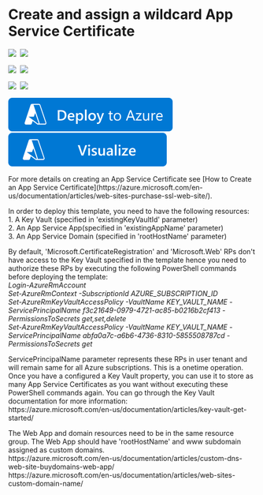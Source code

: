 # Create and assign a wildcard App Service Certificate

<IMG SRC="https://azurequickstartsservice.blob.core.windows.net/badges/101-app-service-certificate-wildcard/PublicLastTestDate.svg" />&nbsp;
<IMG SRC="https://azurequickstartsservice.blob.core.windows.net/badges/101-app-service-certificate-wildcard/PublicDeployment.svg" />&nbsp;

<IMG SRC="https://azurequickstartsservice.blob.core.windows.net/badges/101-app-service-certificate-wildcard/FairfaxLastTestDate.svg" />&nbsp;
<IMG SRC="https://azurequickstartsservice.blob.core.windows.net/badges/101-app-service-certificate-wildcard/FairfaxDeployment.svg" />&nbsp;

<IMG SRC="https://azurequickstartsservice.blob.core.windows.net/badges/101-app-service-certificate-wildcard/BestPracticeResult.svg" />&nbsp;
<IMG SRC="https://azurequickstartsservice.blob.core.windows.net/badges/101-app-service-certificate-wildcard/CredScanResult.svg" />&nbsp;

<a href="https://portal.azure.com/#create/Microsoft.Template/uri/https%3A%2F%2Fraw.githubusercontent.com%2Fazure%2Fazure-quickstart-templates%2Fmaster%2F101-app-service-certificate-wildcard%2Fazuredeploy.json" target="_blank">
    <img src="https://raw.githubusercontent.com/Azure/azure-quickstart-templates/master/1-CONTRIBUTION-GUIDE/images/deploytoazure.svg"/>
</a>
<a href="http://armviz.io/#/?load=https%3A%2F%2Fraw.githubusercontent.com%2FAzure%2Fazure-quickstart-templates%2Fmaster%2F101-app-service-certificate-wildcard%2Fazuredeploy.json" target="_blank">
    <img src="https://raw.githubusercontent.com/Azure/azure-quickstart-templates/master/1-CONTRIBUTION-GUIDE/images/visualizebutton.svg"/>
</a>

<P>
For more details on creating an App Service Certificate see [How to Create an App Service Certificate](https://azure.microsoft.com/en-us/documentation/articles/web-sites-purchase-ssl-web-site/).
</P>

<P>
In order to deploy this template, you need to have the following resources: <br />
1. A Key Vault (specified in 'existingKeyVaultId' parameter) <br />
2. An App Service App(specified in 'existingAppName' parameter) <br />
3. An App Service Domain (specified in 'rootHostName' parameter) <br />
</P>

<P>
By default, 'Microsoft.CertificateRegistration' and 'Microsoft.Web' RPs don't have access to the Key Vault specified in the template hence you need to authorize these RPs by executing 
the following PowerShell commands before deploying the template: <br />

<I>
Login-AzureRmAccount <br />
Set-AzureRmContext -SubscriptionId AZURE_SUBSCRIPTION_ID <br />
Set-AzureRmKeyVaultAccessPolicy -VaultName KEY_VAULT_NAME -ServicePrincipalName f3c21649-0979-4721-ac85-b0216b2cf413 -PermissionsToSecrets get,set,delete <br />
Set-AzureRmKeyVaultAccessPolicy -VaultName KEY_VAULT_NAME -ServicePrincipalName abfa0a7c-a6b6-4736-8310-5855508787cd -PermissionsToSecrets get <br />
</I>
</P>

<P>
ServicePrincipalName parameter represents these RPs in user tenant and will remain same for all Azure subscriptions. This is a onetime operation. Once you have a configured a Key Vault property, 
you can use it to store as many App Service Certificates as you want without executing these PowerShell commands again. You can go through the Key Vault documentation for more information: <br />
https://azure.microsoft.com/en-us/documentation/articles/key-vault-get-started/
</P>
<P>
The Web App and domain resources need to be in the same resource group. The Web App should have 'rootHostName' and www subdomain assigned as custom domains.  <br />
https://azure.microsoft.com/en-us/documentation/articles/custom-dns-web-site-buydomains-web-app/ <br />
https://azure.microsoft.com/en-us/documentation/articles/web-sites-custom-domain-name/ <br />
</p>


